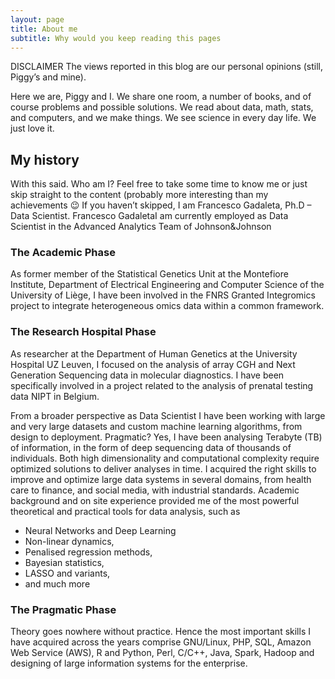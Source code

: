 ```yaml
---
layout: page
title: About me
subtitle: Why would you keep reading this pages 
---
```


DISCLAIMER
The views reported in this blog are our personal opinions (still, Piggy’s and mine).

Here we are, Piggy and I. We share one room, a number of books, and of course problems and possible solutions. We read about data, math, stats, and computers, and we make things.
We see science in every day life. We just love it.

## My history

With this said. Who am I? Feel free to take some time to know me or just skip straight to the content (probably more interesting than my achievements 😉
If you haven’t skipped, I am Francesco Gadaleta, Ph.D – Data Scientist. Francesco GadaletaI am currently employed as Data Scientist in the Advanced Analytics Team of Johnson&Johnson

### The Academic Phase
As former member of the Statistical Genetics Unit at the Montefiore Institute, Department of Electrical Engineering and Computer Science of the University of Liège, I have been involved in the FNRS Granted Integromics project to integrate heterogeneous omics data within a common framework.

### The Research Hospital Phase

As researcher at the Department of Human Genetics at the University Hospital UZ  Leuven, I focused on the analysis of array CGH and Next Generation Sequencing data in molecular diagnostics. I have been specifically involved in a project related to the analysis of prenatal testing data NIPT in Belgium.

From a broader perspective as Data Scientist I have been working with large and very large datasets and custom machine learning algorithms, from design to deployment. Pragmatic? Yes, I have been analysing Terabyte (TB) of information, in the form of deep sequencing data of thousands of individuals.
Both high dimensionality and computational complexity require optimized solutions to deliver analyses in time. I acquired the right skills to improve and optimize large data systems in several domains, from health care to finance, and social media, with industrial standards.
Academic background and on site experience provided me of the most powerful theoretical and practical tools for data analysis, such as

  -  Neural Networks and Deep Learning
  -  Non-linear dynamics,
  -  Penalised regression methods,
  -  Bayesian statistics,
  -  LASSO and variants,
  -  and much more

### The Pragmatic Phase 

Theory goes nowhere without practice. Hence the most important skills I have acquired across the years comprise GNU/Linux, PHP, SQL, Amazon Web Service (AWS), R and Python, Perl, C/C++, Java, Spark, Hadoop and designing of large information systems for the enterprise.

